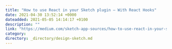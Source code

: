 ```yaml
---
title: "How to use React in your Sketch plugin – With React Hooks"
date: 2021-04-30 13:52:14 +0000
dateadded: 2021-05-05 14:14:17 +0100
description: ""
link: "https://medium.com/sketch-app-sources/how-to-use-react-in-your-sketch-plugin-with-react-hooks-3ee543d501b6?source=rss----d23119b14977---4"
category:
directory: _directory/design-sketch.md
---
```


